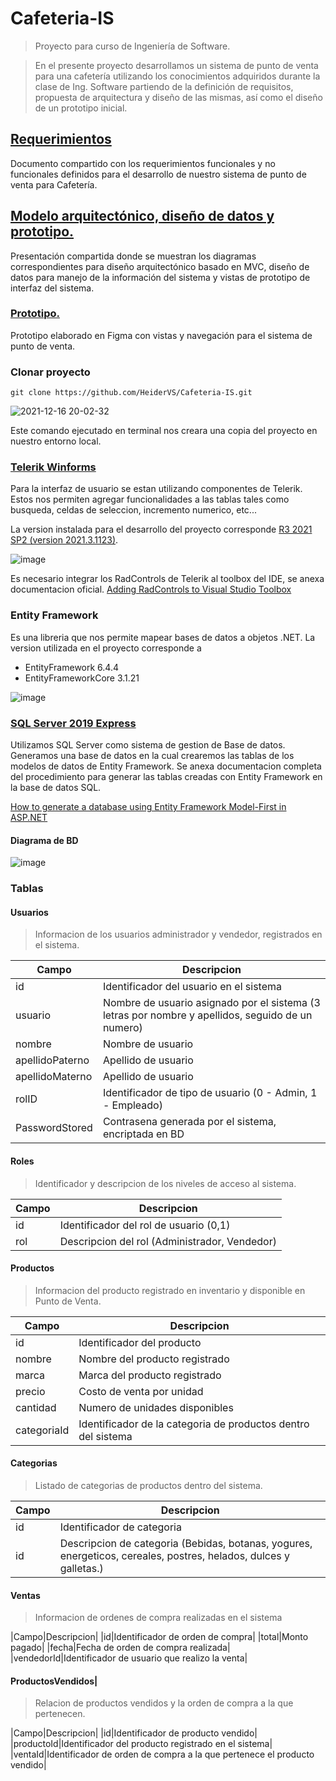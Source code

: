 # Cafeteria-IS
>Proyecto para curso de Ingeniería de Software. 

>En el presente proyecto desarrollamos un sistema de punto de venta para una cafetería utilizando los conocimientos adquiridos durante la clase de Ing. Software partiendo de la definición de requisitos, propuesta de arquitectura y diseño de las mismas, así como el diseño de un prototipo inicial. 

## [Requerimientos](https://docs.google.com/document/d/1sG8yo0S3KhbQsJgGiIOQJq9hIEQRfRCZqeJmT6Blb60/edit?usp=sharing)
Documento compartido con los requerimientos funcionales y no funcionales definidos para el desarrollo de nuestro sistema de punto de venta para Cafetería. 

## [Modelo arquitectónico, diseño de datos y prototipo.](https://docs.google.com/presentation/d/1ir-GeO6sYMTI_OfAWJf3rYoKQYfSAyVn/edit?usp=sharing&ouid=115022025169927677578&rtpof=true&sd=true) 
Presentación compartida donde se muestran los diagramas correspondientes para diseño arquitectónico basado en MVC, diseño de datos para manejo de la información del sistema y vistas de prototipo de interfaz del sistema.

### [Prototipo.](https://www.figma.com/file/zUVZWv2q62oWpfe07mtLVE/IngSoftware_Prototipo?node-id=0%3A1)
Prototipo elaborado en Figma con vistas y navegación para el sistema de punto de venta. 

### Clonar proyecto
`git clone https://github.com/HeiderVS/Cafeteria-IS.git`

![2021-12-16 20-02-32](https://user-images.githubusercontent.com/40531216/146476776-180fe739-4c63-48d4-b138-e0630bb6ad41.gif)

Este comando ejecutado en terminal nos creara una copia del proyecto en nuestro entorno local. 

### [Telerik Winforms](https://www.telerik.com/products/winforms.aspx)
Para la interfaz de usuario se estan utilizando componentes de Telerik. Estos nos permiten agregar funcionalidades a las tablas tales como busqueda, celdas de seleccion, incremento numerico, etc...

La version instalada para el desarrollo del proyecto corresponde [R3 2021 SP2 (version 2021.3.1123)](https://www.telerik.com/products/winforms.aspx).  

![image](https://user-images.githubusercontent.com/40531216/146474885-103b5102-75c2-4413-ac56-585bb2cfd8d4.png)

Es necesario integrar los RadControls de Telerik al toolbox del IDE, se anexa documentacion oficial. [Adding RadControls to Visual Studio Toolbox](https://docs.telerik.com/devtools/winforms/visual-studio-integration/adding-radcontrols-to-visual-studio-toolbox )

### Entity Framework 
Es una libreria que nos permite mapear bases de datos a objetos .NET. La version utilizada en el proyecto corresponde a 
* EntityFramework 6.4.4 
* EntityFrameworkCore 3.1.21

![image](https://user-images.githubusercontent.com/40531216/146665804-c2cece31-78cf-41c9-a2f7-2a6457e9b4c9.png)

### [SQL Server 2019 Express](https://www.microsoft.com/en-us/sql-server/sql-server-downloads) 
Utilizamos SQL Server como sistema de gestion de Base de datos. Generamos una base de datos en la cual crearemos las tablas de los modelos de datos de Entity Framework. Se anexa documentacion completa del procedimiento para generar las tablas creadas con Entity Framework en la base de datos SQL. 

[How to generate a database using Entity Framework Model-First in ASP.NET](https://www.linkedin.com/pulse/how-generate-database-using-entity-framework-aspnet-negron-montero/)

#### Diagrama de BD
![image](https://user-images.githubusercontent.com/40531216/146666608-baed54a3-37f4-4faa-87d5-57c52ce11815.png)

### Tablas

#### Usuarios

>Informacion de los usuarios administrador y vendedor, registrados en el sistema.

|Campo|Descripcion|
|---|---------|
|id|Identificador del usuario en el sistema|
|usuario|Nombre de usuario asignado por el sistema (3 letras por nombre y apellidos, seguido de un numero)|
|nombre|Nombre de usuario|
|apellidoPaterno|Apellido de usuario|
|apellidoMaterno|Apellido de usuario|
|rolID|Identificador de tipo de usuario (0 - Admin, 1 - Empleado)|
|PasswordStored|Contrasena generada por el sistema, encriptada en BD|

#### Roles 

>Identificador y descripcion de los niveles de acceso al sistema. 

|Campo|Descripcion|
|---|---------|
|id|Identificador del rol de usuario (0,1)|
|rol|Descripcion del rol (Administrador, Vendedor)|

#### Productos

> Informacion del producto registrado en inventario y disponible en Punto de Venta. 

|Campo|Descripcion|
|---|---------|
|id|Identificador del producto|
|nombre|Nombre del producto registrado|
|marca|Marca del producto registrado|
|precio|Costo de venta por unidad|
|cantidad|Numero de unidades disponibles|
|categoriaId|Identificador de la categoria de productos dentro del sistema|

#### Categorias

> Listado de categorias de productos dentro del sistema. 

|Campo|Descripcion|
|---|---------|
|id|Identificador de categoria|
|id|Descripcion de categoria (Bebidas, botanas, yogures, energeticos, cereales, postres, helados, dulces y galletas.)|

#### Ventas

> Informacion de ordenes de compra realizadas en el sistema

|Campo|Descripcion|
|id|Identificador de orden de compra|
|total|Monto pagado|
|fecha|Fecha de orden de compra realizada|
|vendedorId|Identificador de usuario que realizo la venta|

#### ProductosVendidos|

> Relacion de productos vendidos y la orden de compra a la que pertenecen.

|Campo|Descripcion|
|id|Identificador de producto vendido|
|productoId|Identificador del producto registrado en el sistema|
|ventaId|Identificador de orden de compra a la que pertenece el producto vendido|
 

